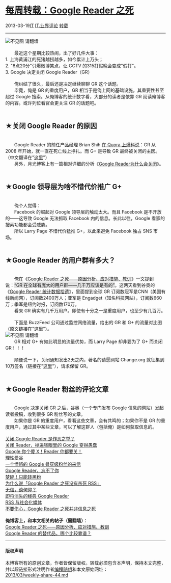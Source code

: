 <!DOCTYPE html>
<html xmlns="http://www.w3.org/1999/xhtml" xml:lang="zh-CN">
<head>
<meta http-equiv="Content-Type" content="text/html; charset=utf-8" />
<meta name="generator" content="Python script by program.think@gmail.com" />
<meta name="provider" content="program-think.blogspot.com" />
<link type="text/css" rel="stylesheet" href="../../css/program-think.css" />
<title>每周转载：Google Reader 之死 - 编程随想的博客</title>
</head>
<body>
<div id="main" style="width:100%;">
<h1><a href="../../index.md" title="回到首页">每周转载：Google Reader 之死</a></h1>
<div class="post-info"><span class="date-header">2013-03-19</span><a href="../../tags/IT.md" class="tag">IT</a> <a href="../../tags/IT.E4B89AE7958CE8AF84E8AEBA.md" class="tag">IT.业界评论</a> <a href="../../tags/E8BDACE8BDBD.md" class="tag">转载</a> </div>
<hr>
<div class="post">
<img src="../../images/2013/03/H5O7TAfze8y-RNcAjtzSgiroRGS2AQNlVV68N5Af1TCz1FO5pJffm9lHa5rMTEUMsv1OaRdPyK2-b9nBCULZhRucrCtNGYHJySQrdmheer78y5I9pOcskNvEtqc" alt="不见图 请翻墙"><br /><br />&#12288;&#12288;最近这个星期比较热闹，出了好几件大事：<br />1. 上海黄浦江的死猪越捞越多，如今累计上万头；<br />2. "8点20分"引爆微博笑点，让 CCTV 的315打假晚会变成"假打"。<br />3. Google 决定关闭 Google Reader（GR）<br /><br />&#12288;&#12288;俺纠结了很久，最后还是决定继续聊聊 GR 这个话题。<a name='more'></a><!--program-think--><br />&#12288;&#12288;毕竟，俺是 GR 的重度用户，GR 相当于是俺上网的基础设施，其重要性甚至超过 Google 搜索。从俺博客的统计数字看，大部分的读者是依靠 GR 阅读俺博客的内容。或许列位看官会更关注 GR 的话题吧。<br /><br /><h2>★关闭 Google Reader 的原因</h2><br />&#12288;&#12288;Google Reader 的前任产品经理 Brian Shih <a href="http://www.quora.com/Google-Reader-Shut-Down-March-2013/Why-is-Google-killing-Google-Reader" target="_blank" rel="nofollow">在 Quora 上爆料说</a>：GR 从 2008 年开始，就一直在死亡线上挣扎。而 G+ 是导致 GR 最终被关闭的主因。（中文翻译在"<a href="http://tech.163.com/13/0314/16/8PULLJ3M000915BF.html" target="_blank" rel="nofollow">这里</a>"）<br />&#12288;&#12288;另外，月光博客上有一篇相对详细的分析《<a href="http://www.williamlong.info/archives/3406.html" target="_blank" rel="nofollow">Google Reader为什么会关闭</a>》。<br /><br /><h2>★Google 领导层为啥不惜代价推广 G+</h2><br />&#12288;&#12288;俺个人觉得：<br />&#12288;&#12288;Facebook 的崛起对 Google 领导层的触动太大。而且 Facebook 是不开放的——这导致 Google 无法抓取 Facebook 内的信息。长此以往，Google 看家的搜索功能都会受威胁。<br />&#12288;&#12288;所以 Larry Page 不惜代价猛推 G+，以此来避免 Facebook 独占 SNS 市场。<br /><br /><h2>★Google Reader 的用户群有多大？</h2><br />&#12288;&#12288;俺在《<a href="../../2013/03/google-reader-dead.md">Google Reader 之死——原因分析、应对措施、教训</a>》一文提到说：<q style="background-color:#DDD;">GR 在全球有庞大的用户群——几千万应该是有的</q>。这两天看到谷奥的《<a href="http://www.guao.hk/posts/google-reader-data-points.html" target="_blank" rel="nofollow">Google Reader 统计数据拾遗</a>》，里面提到全球 GR 订阅数冠军是CNN（美国有线新闻网），订阅数2400万人；亚军是 Engadget（知名科技网站），订阅数660万；季军是纽约时报，订阅数170万。<br />&#12288;&#12288;看来 GR 确实有几千万用户。即使有十分之一是重度用户，也至少有几百万。<br /><br />&#12288;&#12288;下面是 BuzzFeed 公司通过监控网络流量，给出的 GR 和 G+ 的流量对比图（原文链接在"<a href="http://www.buzzfeed.com/jwherrman/google-reader-still-sends-far-more-traffic-than-google">这里</a>"）。<br /><img src="../../images/2013/03/gpjAVDCfzP4GkWxZp3aOdmhtziQccG8u-R5_1BX7O6MT7vS_vReY9p0ppgJzhjH5FPeZ_yKAukN7pO_hsdd9yJCyaHmBNtlGO9jEj8YsRAuhAt_ua9lVdFodDuo" alt="不见图 请翻墙"><br />&#12288;&#12288;GR 相对 G+ 有如此明显的流量优势，而 Larry Page 却非要为了 G+ 而关闭 GR！！！<br /><br />&#12288;&#12288;顺便说一下，关闭通知发出2天之内，著名的请愿网站 Change.org 就征集到10万签名（链接在"<a href="https://www.change.org/petitions/google-keep-google-reader-running" target="_blank" rel="nofollow">这里</a>"），请求保留 GR。<br /><br /><h2>★Google Reader 粉丝的评论文章</h2><br />&#12288;&#12288;Google 决定关闭 GR 之后，谷奥（一个专门发布 Google 信息的网站）发起读者投稿，收到很多 GR 粉丝写的文章。<br />&#12288;&#12288;如果你是 GR 的重度用户，看看这些文章，会有共鸣的；如果你不是 GR 的重度用户，通过其中某些文章，可以了解这群人（包括俺）是如何获取信息的。<br /><br /><a href="http://www.guao.hk/posts/is-google-doing-evil-for-closing-google-reader.html" target="_blank" rel="nofollow">关闭 Google Reader 是作恶之举？</a><br /><a href="http://www.guao.hk/posts/stupid-google.html" target="_blank" rel="nofollow">关闭 Reader，掉进钱眼里的 Google 变得愚蠢</a><br /><a href="http://www.guao.hk/posts/shame-on-you-google.html" target="_blank" rel="nofollow">Google 你个傻 X！Reader 你都要关！</a><br /><a href="http://www.guao.hk/posts/rational-google-lover.html" target="_blank" rel="nofollow">理性爱谷</a><br /><a href="http://www.guao.hk/posts/a-letter-from-a-super-anger-google-fan.html" target="_blank" rel="nofollow">一个愤怒的 Google 骨灰级粉丝的来信</a><br /><a href="http://www.guao.hk/posts/cant-forgot-google-reader.html" target="_blank" rel="nofollow">Google Reader，忘不了你</a><br /><a href="http://www.guao.hk/posts/dreams-broken-anti-google-only.html" target="_blank" rel="nofollow">梦碎！只能转黑粉</a><br /><a href="http://www.guao.hk/posts/thats-the-reason-why-google-reader-didnt-kill-rss.html" target="_blank" rel="nofollow">为什么说「Google Reader 之死没有杀死 RSS」</a><br /><a href="http://www.guao.hk/posts/no-trust-no-admirers.html" target="_blank" rel="nofollow">无信，谈何仰？</a><br /><a href="http://www.guao.hk/posts/good-bye-classic-google-reader.html" target="_blank" rel="nofollow">即将消失的经典 Google Reader</a><br /><a href="http://www.guao.hk/posts/rss-and-social-media.html" target="_blank" rel="nofollow">RSS 与社会化媒体</a><br /><a href="http://www.guao.hk/posts/death-of-google-reader-doesnt-mean-death-of-info.html" target="_blank" rel="nofollow">不要伤心，Google Reader 之死并非信息之死</a><br /><br /><b>俺博客上，和本文相关的帖子（需翻墙）</b>：<br /><a href="../../2013/03/google-reader-dead.md">Google Reader 之死——原因分析、应对措施、教训</a><br /><a href="../../2013/05/google-reader-replacement.md">Google Reader 的替代品，哪个比较靠谱？</a><div class="blogger-post-footer">
</div>
<hr>
<div class="copyright">
<h4>版权声明</h4>
本博客所有的原创文章，作者皆保留版权。转载必须包含本声明，保持本文完整，并以超链接形式注明作者<a href="mailto:program.think@gmail.com">编程随想</a>和本文原始网址：<br>
<a href="2013/03/weekly-share-44.md">2013/03/weekly-share-44.md</a>
</div>
</div>
</body>
</html>
